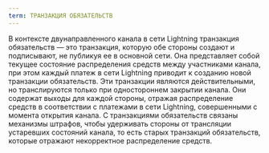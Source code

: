 ```yaml
---
term: ТРАНЗАКЦИЯ ОБЯЗАТЕЛЬСТВ
---
```


В контексте двунаправленного канала в сети Lightning транзакция обязательств — это транзакция, которую обе стороны создают и подписывают, не публикуя ее в основной сети. Она представляет собой текущее состояние распределения средств между участниками канала, при этом каждый платеж в сети Lightning приводит к созданию новой транзакции обязательств. Эти транзакции являются действительными, но транслируются только при одностороннем закрытии канала. Они содержат выходы для каждой стороны, отражая распределение средств в соответствии с платежами в сети Lightning, совершенными с момента открытия канала. С транзакциями обязательств связаны механизмы штрафов, чтобы удерживать стороны от трансляции устаревших состояний канала, то есть старых транзакций обязательств, которые отражают некорректное распределение средств.